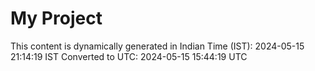 # My Project

This content is dynamically generated in Indian Time (IST): 2024-05-15 21:14:19 IST
Converted to UTC: 2024-05-15 15:44:19 UTC
